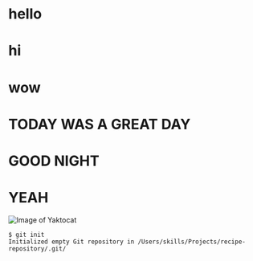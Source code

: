 # hello
# hi
# wow
# TODAY WAS A GREAT DAY
# GOOD NIGHT
# YEAH


![Image of Yaktocat](https://octodex.github.com/images/yaktocat.png)


```
$ git init
Initialized empty Git repository in /Users/skills/Projects/recipe-repository/.git/
```


